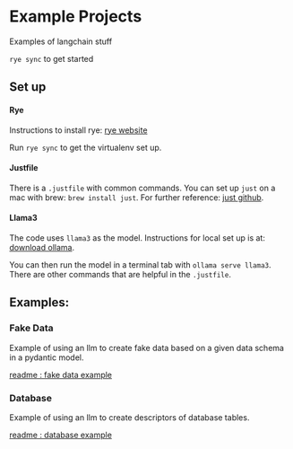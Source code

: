 # Example Projects

Examples of langchain stuff

`rye sync` to get started

## Set up

#### Rye

Instructions to install rye: [rye website](https://rye.astral.sh/guide/installation/)

Run `rye sync` to get the virtualenv set up.

#### Justfile

There is a `.justfile` with common commands.  You can set up `just` on a mac with brew: `brew install just`.
For further reference: [just github](https://github.com/casey/just).

#### Llama3

The code uses `llama3` as the model.  Instructions for local set up is at:
[download ollama](https://ollama.com/download).

You can then run the model in a terminal tab with `ollama serve llama3`.
There are other commands that are helpful in the `.justfile`.

## Examples:

### Fake Data

Example of using an llm to create fake data based on a given data schema in a pydantic model.

[readme : fake data example](./support/readme_fake_data.md)

### Database

Example of using an llm to create descriptors of database tables.

[readme : database example](./support/readme_database.md)
